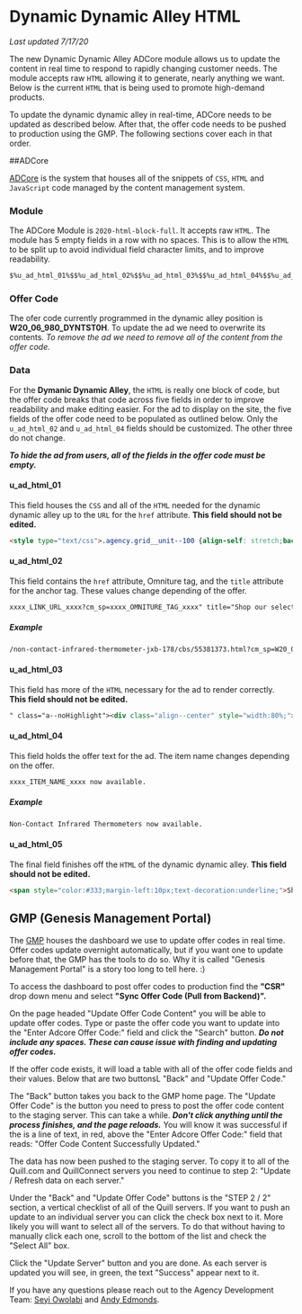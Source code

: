 # Dynamic Dynamic Alley HTML
_Last updated 7/17/20_

The new Dynamic Dynamic Alley ADCore module allows us to update the content in real time to respond to rapidly changing customer needs. The module accepts raw `HTML` allowing it to generate, nearly anything we want. Below is the current `HTML` that is being used to promote high-demand products.

To update the dynamic dynamic alley in real-time, ADCore needs to be updated as described below. After that, the offer code needs to be pushed to production using the GMP. The following sections cover each in that order.

##ADCore

[ADCore](http://adcore.quillcorp.com/AdCoreCalendar.aspx) is the system that houses all of the snippets of `CSS`, `HTML` and `JavaScript` code managed by the content management system.

### Module

The ADCore Module is `2020-html-block-full`. It accepts raw `HTML`. The module has 5 empty fields in a row with no spaces. This is to allow the `HTML` to be split up to avoid individual field character limits, and to improve readability.

```html
$%u_ad_html_01%$$%u_ad_html_02%$$%u_ad_html_03%$$%u_ad_html_04%$$%u_ad_html_05%$
```

### Offer Code

The ofer code currently programmed in the dynamic alley position is __W20_06_980_DYNTST0H__. To update the ad we need to overwrite its contents. _To remove the ad we need to remove all of the content from the offer code._

### Data

For the __Dymanic Dynamic Alley__, the `HTML` is really one block of code, but the offer code breaks that code across five fields in order to improve readability and make editing easier. For the ad to display on the site, the five fields of the offer code need to be populated as outlined below. Only the `u_ad_html_02` and `u_ad_html_04` fields should be customized. The other three do not change.

___To hide the ad from users, all of the fields in the offer code must be empty.___

#### u_ad_html_01

This field houses the `CSS` and all of the `HTML` needed for the dynamic dynamic alley up to the `URL` for the `href` attribute. __This field should not be edited.__

```html
<style type="text/css">.agency.grid__unit--100 {align-self: stretch;background-image: none;box-sizing: border-box;display: flex;flex-wrap: wrap;overflow: hidden;padding-bottom: 0;padding-top: 0;position: relative;padding-left: 1%;padding-right: 1%;width: 98%;}.agency .webModInner {box-sizing: border-box;height: 100%;overflow: hidden;padding-bottom: 0;padding-left: 0;padding-right: 0;padding-top: 0;position: relative;width: 100%;}.agency .div__html--static {box-sizing: border-box;position: static;width: 100%;}.agency .align--center {justify-content: center; margin-left: auto; margin-right: auto; text-align: center;}.agency .a--noHighlight:hover,.agency .a--noHighlight:active {text-decoration: none;}.agency .p--small {font-family: neue-haas-unica, helvetica, arial, sans-serif;font-size: 18px;font-stretch: normal; font-style: normal;font-variant: normal;line-height:1.5em;}</style><div class="agency grid__unit--100 searchOffer"><div class="webModInner" style="margin-bottom:0;"><div class="div__html--static" style="background-color:#fff;"><div style="padding:1px 0;"><a href="
```
#### u_ad_html_02

This field contains the `href` attribute, Omniture tag, and the `title` attribute for the anchor tag. These values change depending of the offer.

```html
xxxx_LINK_URL_xxxx?cm_sp=xxxx_OMNITURE_TAG_xxxx" title="Shop our selection of xxxx_ITEM_NAME_xxxx
```

##### Example
```html
/non-contact-infrared-thermometer-jxb-178/cbs/55381373.html?cm_sp=W20_06_980_DYNTSTDA0608" title="Shop our selection of Non-Contact Infrared Thermometers
```

#### u_ad_html_03

This field has more of the `HTML` necessary for the ad to render correctly. __This field should not be edited.__

```html
" class="a--noHighlight"><div class="align--center" style="width:80%;"><p class="p--small" style="color:#e4002b;font-weight:500;margin:10px 0;padding-bottom:0;">
```

#### u_ad_html_04
This field holds the offer text for the ad. The item name changes depending on the offer.

```html
xxxx_ITEM_NAME_xxxx now available.
```

##### Example
```html
Non-Contact Infrared Thermometers now available.
```

#### u_ad_html_05

The final field finishes off the `HTML` of the dynamic dynamic alley. __This field should not be edited.__

```html
<span style="color:#333;margin-left:10px;text-decoration:underline;">Shop Now</span></p></div></a></div></div></div></div>
```

## GMP (Genesis Management Portal)

The [GMP](http://gmp-quill.quillcorp.com/) houses the dashboard we use to update offer codes in real time. Offer codes update overnight automatically, but if you want one to update before that, the GMP has the tools to do so. Why it is called "Genesis Management Portal" is a story too long to tell here. :)

To access the dashboard to post offer codes to production find the __"CSR"__ drop down menu and select __"Sync Offer Code (Pull from Backend)".__

On the page headed "Update Offer Code Content" you will be able to update offer codes. Type or paste the offer code you want to update into the "Enter Adcore Offer Code:" field and click the "Search" button. ___Do not include any spaces. These can cause issue with finding and updating offer codes.___

If the offer code exists, it will load a table with all of the offer code fields and their values. Below that are two buttonsL "Back" and "Update Offer Code."

The "Back" button takes you back to the GMP home page. The "Update Offer Code" is the button you need to press to post the offer code content to the staging server. This can take a while. ___Don't click anything until the process finishes, and the page reloads.___ You will know it was successful if the is a line of text, in red, above the "Enter Adcore Offer Code:" field that reads: "Offer Code Content Successfully Updated."

The data has now been pushed to the staging server. To copy it to all of the Quill.com and QuillConnect servers you need to continue to step 2: "Update / Refresh data on each server."

Under the "Back" and "Update Offer Code" buttons is the "STEP 2 / 2" section, a vertical checklist of all of the Quill servers. If you want to push an update to an individual server you can click the check box next to it. More likely you will want to select all of the servers. To do that without having to manually click each one, scroll to the bottom of the list and check the "Select All" box.

Click the "Update Server" button and you are done. As each server is updated you will see, in green, the text "Success" appear next to it.

If you have any questions please reach out to the Agency Development Team: [Seyi Owolabi](mailto:seyi.owolabi@quill.com) and [Andy Edmonds](mailto:andrew.edmonds@quill.com).




